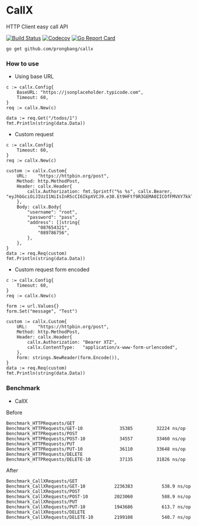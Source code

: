 # CallX

HTTP Client easy call API

[![Build Status](http://img.shields.io/travis/prongbang/callx.svg)](https://travis-ci.org/prongbang/callx)
[![Codecov](https://img.shields.io/codecov/c/github/prongbang/callx.svg)](https://codecov.io/gh/prongbang/callx)
[![Go Report Card](https://goreportcard.com/badge/github.com/prongbang/callx)](https://goreportcard.com/report/github.com/prongbang/callx)


```
go get github.com/prongbang/callx
```

### How to use

- Using base URL

```golang
c := callx.Config{
    BaseURL: "https://jsonplaceholder.typicode.com",
    Timeout: 60,
}
req := callx.New(c)

data := req.Get("/todos/1")
fmt.Println(string(data.Data))
```

- Custom request

```golang
c := callx.Config{
    Timeout: 60,
}
req := callx.New(c)

custom := callx.Custom{
    URL:    "https://httpbin.org/post",
    Method: http.MethodPost,
    Header: callx.Header{
        callx.Authorization: fmt.Sprintf("%s %s", callx.Bearer, "eyJhbGciOiJIUzI1NiIsInR5cCI6IkpXVCJ9.e30.Et9HFtf9R3GEMA0IICOfFMVXY7kkTX1wr4qCyhIf58U"),
    },
    Body: callx.Body{
        "username": "root",
        "password": "pass",
        "address": []string{
            "087654321",
            "089786756",
        },
    },
}
data := req.Req(custom)
fmt.Println(string(data.Data))
```

- Custom request form encoded

```golang
c := callx.Config{
    Timeout: 60,
}
req := callx.New(c)

form := url.Values{}
form.Set("message", "Test")

custom := callx.Custom{
    URL:    "https://httpbin.org/post",
    Method: http.MethodPost,
    Header: callx.Header{
        callx.Authorization: "Bearer XTZ",
        callx.ContentType:   "application/x-www-form-urlencoded",
    },
    Form: strings.NewReader(form.Encode()),
}
data := req.Req(custom)
fmt.Println(string(data.Data))
```

### Benchmark

- CallX

Before

```shell
Benchmark_HTTPRequests/GET
Benchmark_HTTPRequests/GET-10         	   35385	     32224 ns/op
Benchmark_HTTPRequests/POST
Benchmark_HTTPRequests/POST-10        	   34557	     33460 ns/op
Benchmark_HTTPRequests/PUT
Benchmark_HTTPRequests/PUT-10         	   36110	     33648 ns/op
Benchmark_HTTPRequests/DELETE
Benchmark_HTTPRequests/DELETE-10      	   37135	     31826 ns/op
```

After

```shell
Benchmark_CallXRequests/GET
Benchmark_CallXRequests/GET-10         	 2236383	       538.9 ns/op
Benchmark_CallXRequests/POST
Benchmark_CallXRequests/POST-10        	 2023060	       588.9 ns/op
Benchmark_CallXRequests/PUT
Benchmark_CallXRequests/PUT-10         	 1943686	       613.7 ns/op
Benchmark_CallXRequests/DELETE
Benchmark_CallXRequests/DELETE-10      	 2199108	       540.7 ns/op
```